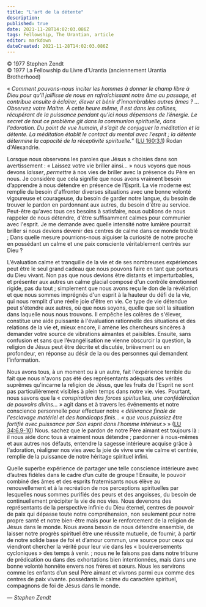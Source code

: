 ```yaml
---
title: "L'art de la détente"
description: 
published: true
date: 2021-11-28T14:02:03.086Z
tags: Fellowship, The Urantian, article
editor: markdown
dateCreated: 2021-11-28T14:02:03.086Z
---
```


<p class="v-card v-sheet theme--light grey lighten-3 px-2">© 1977 Stephen Zendt<br>© 1977 La Fellowship du Livre d'Urantia (anciennement Urantia Brotherhood)</p>


« _Comment pouvons-nous inciter les hommes à donner le champ libre à Dieu pour qu’il jaillisse de nous en rafraichissant notre âme au passage, et contribue ensuite à éclairer, élever et bénir d’innombrables autres âmes ? ... Observez votre Maitre. À cette heure même, il est dans les collines, récupérant de la puissance pendant qu’ici nous dépensons de l’énergie. Le secret de tout ce problème git dans la communion spirituelle, dans l’adoration. Du point de vue humain, il s’agit de conjuguer la méditation et la détente. La méditation établit le contact du mental avec l’esprit ; la détente détermine la capacité de la réceptivité spirituelle._” ([LU 160:3.1](/fr/The_Urantia_Book/160#p3_1)) Rodan d'Alexandrie.

Lorsque nous observons les paroles que Jésus a choisies dans son avertissement : « Laissez votre vie briller ainsi… » nous voyons que nous devons _laisser_, _permettre_ à nos vies de briller avec la présence du Père en nous. Je considère que cela signifie que nous avons vraiment besoin d’apprendre à nous détendre en présence de l’Esprit. La vie moderne est remplie du besoin d'affronter diverses situations avec une bonne volonté vigoureuse et courageuse, du besoin de garder notre langue, du besoin de trouver le pardon en pardonnant aux autres, du besoin d'être au service. Peut-être qu'avec tous ces besoins à satisfaire, nous oublions de nous rappeler de nous détendre, d'être suffisamment calmes pour communier avec l'esprit. Je me demande avec quelle intensité notre lumière pourrait briller si nous devions devenir des centres de calme dans ce monde troublé ; Dans quelle mesure pourrions-nous aiguiser la curiosité de notre proche en possédant un calme et une paix consciente véritablement centrés sur Dieu ?

L’évaluation calme et tranquille de la vie et de ses nombreuses expériences peut être le seul grand cadeau que nous pouvons faire en tant que porteurs du Dieu vivant. Non pas que nous devions être distants et imperturbables, et présenter aux autres un calme glacial composé d'un contrôle émotionnel rigide, pas du tout ; simplement que nous avons reçu le don de la révélation et que nous sommes imprégnés d'un esprit à la hauteur du défi de la vie, qui nous remplit d'une réelle joie d'être en vie. Ce type de vie détendue peut s'étendre aux autres, où que nous soyons, quelle que soit la situation dans laquelle nous nous trouvons. Il empêche les colères de s'élever, constitue une aide puissante à l'évaluation rationnelle des situations et des relations de la vie et, mieux encore, il amène les chercheurs sincères à demander votre source de vibrations aimantes et paisibles. Ensuite, sans confusion et sans que l’évangélisation ne vienne obscurcir la question, la religion de Jésus peut être décrite et discutée, brièvement ou en profondeur, en réponse au désir de la ou des personnes qui demandent l’information.

Nous avons tous, à un moment ou à un autre, fait l'expérience terrible du fait que nous n'avons pas été des représentants adéquats des vérités suprêmes qu'incarne la religion de Jésus, que les fruits de l'Esprit ne sont pas particulièrement visibles à plein temps dans notre vie. vies. Pourtant, nous savons que la « _conspiration des forces spirituelles, une confédération de pouvoirs divins..._ » agit dans et à travers les événements et notre conscience personnelle pour effectuer notre « _délivrance finale de l'esclavage matériel et des handicaps finis... « que vous puissiez être fortifié avec puissance par Son esprit dans l’homme intérieur._» » ([LU 34:6.9-10](/fr/The_Urantia_Book/34#p6_9)) Nous. sachez que le pardon de notre Père aimant est toujours là : il nous aide donc tous à vraiment nous détendre ; pardonner à nous-mêmes et aux autres nos défauts, entendre la sagesse intérieure acquise grâce à l'adoration, réaligner nos vies avec la joie de vivre une vie calme et centrée, remplie de la puissance de notre héritage spirituel infini.

Quelle superbe expérience de partager une telle conscience intérieure avec d’autres fidèles dans le cadre d’un culte de groupe ! Ensuite, le pouvoir combiné des âmes et des esprits fraternisants nous élève au renouvellement et à la recréation de nos perceptions spirituelles par lesquelles nous sommes purifiés des peurs et des angoisses, du besoin de continuellement précipiter la vie de nos vies. Nous devenons des représentants de la perspective infinie du Dieu éternel, centres de pouvoir de paix qui dépasse toute notre compréhension, non seulement pour notre propre santé et notre bien-être mais pour le renforcement de la religion de Jésus dans le monde. Nous avons besoin de nous détendre ensemble, de laisser notre progrès spirituel être une réussite mutuelle, de fournir, à partir de notre solide base de foi et d’amour commun, une source pour ceux qui viendront chercher la vérité pour leur vie dans les « bouleversements cycloniques » des temps à venir. ; nous ne le faisons pas dans notre tribune de prédication ou dans des exhortations bien intentionnées, mais dans une bonne volonté honnête envers nos frères et sœurs. Nous les servirons comme les enfants d’un seul Père aimant et vivrons parmi eux comme des centres de paix vivante. possédants le calme du caractère spirituel, compagnons de foi de Jésus dans le monde.

— _Stephen Zendt_

